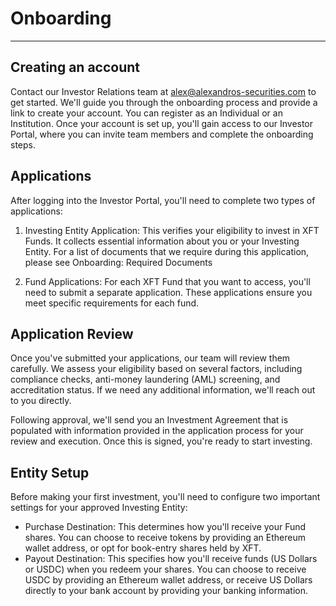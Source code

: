# Onboarding

---

## Creating an account
Contact our Investor Relations team at alex@alexandros-securities.com to get started. We'll guide you through the onboarding process and provide a link to create your account. You can register as an Individual or an Institution. Once your account is set up, you'll gain access to our Investor Portal, where you can invite team members and complete the onboarding steps.


## Applications
After logging into the Investor Portal, you'll need to complete two types of applications:

1. Investing Entity Application: This verifies your eligibility to invest in XFT Funds. It collects essential information about you or your Investing Entity. For a list of documents that we require during this application, please see Onboarding: Required Documents

2. Fund Applications: For each XFT Fund that you want to access, you'll need to submit a separate application. These applications ensure you meet specific requirements for each fund.


## Application Review
Once you've submitted your applications, our team will review them carefully. We assess your eligibility based on several factors, including compliance checks, anti-money laundering (AML) screening, and accreditation status. If we need any additional information, we'll reach out to you directly.

Following approval, we'll send you an Investment Agreement that is populated with information provided in the application process for your review and execution. Once this is signed, you're ready to start investing.


## Entity Setup
Before making your first investment, you'll need to configure two important settings for your approved Investing Entity:

- Purchase Destination: This determines how you'll receive your Fund shares. You can choose to receive tokens by providing an Ethereum wallet address, or opt for book-entry shares held by XFT.
- Payout Destination: This specifies how you'll receive funds (US Dollars or USDC) when you redeem your shares. You can choose to receive USDC by providing an Ethereum wallet address, or receive US Dollars directly to your bank account by providing your banking information.









